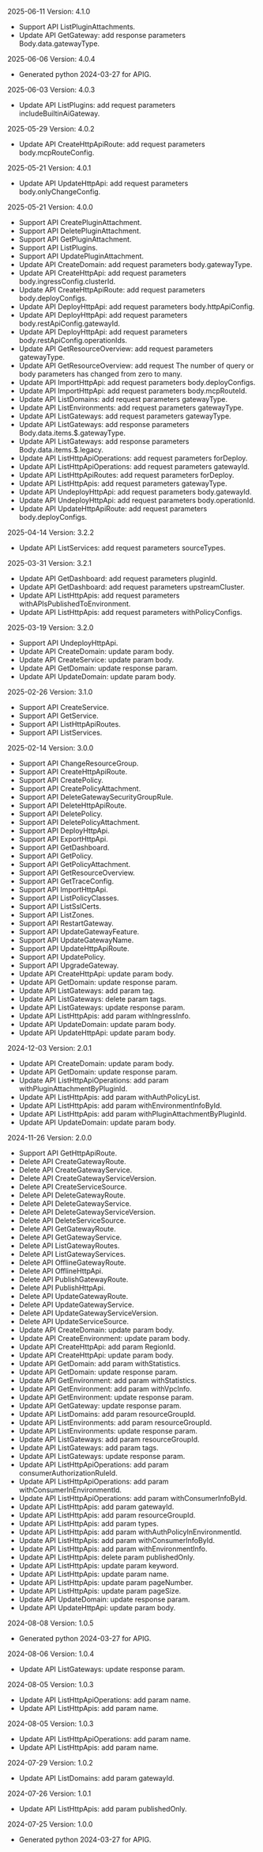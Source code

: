2025-06-11 Version: 4.1.0
- Support API ListPluginAttachments.
- Update API GetGateway: add response parameters Body.data.gatewayType.


2025-06-06 Version: 4.0.4
- Generated python 2024-03-27 for APIG.

2025-06-03 Version: 4.0.3
- Update API ListPlugins: add request parameters includeBuiltinAiGateway.


2025-05-29 Version: 4.0.2
- Update API CreateHttpApiRoute: add request parameters body.mcpRouteConfig.


2025-05-21 Version: 4.0.1
- Update API UpdateHttpApi: add request parameters body.onlyChangeConfig.


2025-05-21 Version: 4.0.0
- Support API CreatePluginAttachment.
- Support API DeletePluginAttachment.
- Support API GetPluginAttachment.
- Support API ListPlugins.
- Support API UpdatePluginAttachment.
- Update API CreateDomain: add request parameters body.gatewayType.
- Update API CreateHttpApi: add request parameters body.ingressConfig.clusterId.
- Update API CreateHttpApiRoute: add request parameters body.deployConfigs.
- Update API DeployHttpApi: add request parameters body.httpApiConfig.
- Update API DeployHttpApi: add request parameters body.restApiConfig.gatewayId.
- Update API DeployHttpApi: add request parameters body.restApiConfig.operationIds.
- Update API GetResourceOverview: add request parameters gatewayType.
- Update API GetResourceOverview: add request The number of query or body parameters has changed from zero to many.
- Update API ImportHttpApi: add request parameters body.deployConfigs.
- Update API ImportHttpApi: add request parameters body.mcpRouteId.
- Update API ListDomains: add request parameters gatewayType.
- Update API ListEnvironments: add request parameters gatewayType.
- Update API ListGateways: add request parameters gatewayType.
- Update API ListGateways: add response parameters Body.data.items.$.gatewayType.
- Update API ListGateways: add response parameters Body.data.items.$.legacy.
- Update API ListHttpApiOperations: add request parameters forDeploy.
- Update API ListHttpApiOperations: add request parameters gatewayId.
- Update API ListHttpApiRoutes: add request parameters forDeploy.
- Update API ListHttpApis: add request parameters gatewayType.
- Update API UndeployHttpApi: add request parameters body.gatewayId.
- Update API UndeployHttpApi: add request parameters body.operationId.
- Update API UpdateHttpApiRoute: add request parameters body.deployConfigs.


2025-04-14 Version: 3.2.2
- Update API ListServices: add request parameters sourceTypes.


2025-03-31 Version: 3.2.1
- Update API GetDashboard: add request parameters pluginId.
- Update API GetDashboard: add request parameters upstreamCluster.
- Update API ListHttpApis: add request parameters withAPIsPublishedToEnvironment.
- Update API ListHttpApis: add request parameters withPolicyConfigs.


2025-03-19 Version: 3.2.0
- Support API UndeployHttpApi.
- Update API CreateDomain: update param body.
- Update API CreateService: update param body.
- Update API GetDomain: update response param.
- Update API UpdateDomain: update param body.


2025-02-26 Version: 3.1.0
- Support API CreateService.
- Support API GetService.
- Support API ListHttpApiRoutes.
- Support API ListServices.


2025-02-14 Version: 3.0.0
- Support API ChangeResourceGroup.
- Support API CreateHttpApiRoute.
- Support API CreatePolicy.
- Support API CreatePolicyAttachment.
- Support API DeleteGatewaySecurityGroupRule.
- Support API DeleteHttpApiRoute.
- Support API DeletePolicy.
- Support API DeletePolicyAttachment.
- Support API DeployHttpApi.
- Support API ExportHttpApi.
- Support API GetDashboard.
- Support API GetPolicy.
- Support API GetPolicyAttachment.
- Support API GetResourceOverview.
- Support API GetTraceConfig.
- Support API ImportHttpApi.
- Support API ListPolicyClasses.
- Support API ListSslCerts.
- Support API ListZones.
- Support API RestartGateway.
- Support API UpdateGatewayFeature.
- Support API UpdateGatewayName.
- Support API UpdateHttpApiRoute.
- Support API UpdatePolicy.
- Support API UpgradeGateway.
- Update API CreateHttpApi: update param body.
- Update API GetDomain: update response param.
- Update API ListGateways: add param tag.
- Update API ListGateways: delete param tags.
- Update API ListGateways: update response param.
- Update API ListHttpApis: add param withIngressInfo.
- Update API UpdateDomain: update param body.
- Update API UpdateHttpApi: update param body.


2024-12-03 Version: 2.0.1
- Update API CreateDomain: update param body.
- Update API GetDomain: update response param.
- Update API ListHttpApiOperations: add param withPluginAttachmentByPluginId.
- Update API ListHttpApis: add param withAuthPolicyList.
- Update API ListHttpApis: add param withEnvironmentInfoById.
- Update API ListHttpApis: add param withPluginAttachmentByPluginId.
- Update API UpdateDomain: update param body.


2024-11-26 Version: 2.0.0
- Support API GetHttpApiRoute.
- Delete API CreateGatewayRoute.
- Delete API CreateGatewayService.
- Delete API CreateGatewayServiceVersion.
- Delete API CreateServiceSource.
- Delete API DeleteGatewayRoute.
- Delete API DeleteGatewayService.
- Delete API DeleteGatewayServiceVersion.
- Delete API DeleteServiceSource.
- Delete API GetGatewayRoute.
- Delete API GetGatewayService.
- Delete API ListGatewayRoutes.
- Delete API ListGatewayServices.
- Delete API OfflineGatewayRoute.
- Delete API OfflineHttpApi.
- Delete API PublishGatewayRoute.
- Delete API PublishHttpApi.
- Delete API UpdateGatewayRoute.
- Delete API UpdateGatewayService.
- Delete API UpdateGatewayServiceVersion.
- Delete API UpdateServiceSource.
- Update API CreateDomain: update param body.
- Update API CreateEnvironment: update param body.
- Update API CreateHttpApi: add param RegionId.
- Update API CreateHttpApi: update param body.
- Update API GetDomain: add param withStatistics.
- Update API GetDomain: update response param.
- Update API GetEnvironment: add param withStatistics.
- Update API GetEnvironment: add param withVpcInfo.
- Update API GetEnvironment: update response param.
- Update API GetGateway: update response param.
- Update API ListDomains: add param resourceGroupId.
- Update API ListEnvironments: add param resourceGroupId.
- Update API ListEnvironments: update response param.
- Update API ListGateways: add param resourceGroupId.
- Update API ListGateways: add param tags.
- Update API ListGateways: update response param.
- Update API ListHttpApiOperations: add param consumerAuthorizationRuleId.
- Update API ListHttpApiOperations: add param withConsumerInEnvironmentId.
- Update API ListHttpApiOperations: add param withConsumerInfoById.
- Update API ListHttpApis: add param gatewayId.
- Update API ListHttpApis: add param resourceGroupId.
- Update API ListHttpApis: add param types.
- Update API ListHttpApis: add param withAuthPolicyInEnvironmentId.
- Update API ListHttpApis: add param withConsumerInfoById.
- Update API ListHttpApis: add param withEnvironmentInfo.
- Update API ListHttpApis: delete param publishedOnly.
- Update API ListHttpApis: update param keyword.
- Update API ListHttpApis: update param name.
- Update API ListHttpApis: update param pageNumber.
- Update API ListHttpApis: update param pageSize.
- Update API UpdateDomain: update response param.
- Update API UpdateHttpApi: update param body.


2024-08-08 Version: 1.0.5
- Generated python 2024-03-27 for APIG.

2024-08-06 Version: 1.0.4
- Update API ListGateways: update response param.


2024-08-05 Version: 1.0.3
- Update API ListHttpApiOperations: add param name.
- Update API ListHttpApis: add param name.


2024-08-05 Version: 1.0.3
- Update API ListHttpApiOperations: add param name.
- Update API ListHttpApis: add param name.


2024-07-29 Version: 1.0.2
- Update API ListDomains: add param gatewayId.


2024-07-26 Version: 1.0.1
- Update API ListHttpApis: add param publishedOnly.


2024-07-25 Version: 1.0.0
- Generated python 2024-03-27 for APIG.

